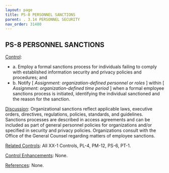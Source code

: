 ```yaml
---
layout: page
title: PS-8 PERSONNEL SANCTIONS 
parent: . 3.14 PERSONNEL SECURITY 
nav_order: 31480 
---
```


## PS-8 PERSONNEL SANCTIONS

<ins>Control</ins>:
* a. Employ a formal sanctions process for individuals failing to comply with established information security and privacy policies and procedures; and
* b. Notify [ _Assignment: organization-defined personnel or roles_ ] within [ _Assignment: organization-defined time period_ ] when a formal employee sanctions process is initiated, identifying the individual sanctioned and the reason for the sanction.

<ins>Discussion</ins>: Organizational sanctions reflect applicable laws, executive orders, directives, regulations, policies, standards, and guidelines. Sanctions processes are described in access agreements and can be included as part of general personnel policies for organizations and/or specified in security and privacy policies. Organizations consult with the Office of the General Counsel regarding matters of employee sanctions.
  
<ins>Related Controls</ins>: All XX-1 Controls, PL-4, PM-12, PS-6, PT-1.

<ins>Control Enhancements</ins>: None.

<ins>References</ins>: None.
